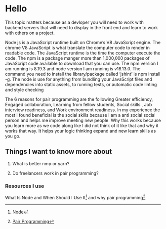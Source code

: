 # Hello

This topic matters because as a devloper you will need to work with backend servers that will need to display in the front end and learn to work with others on a project.

Node js is a JavaScript runtime built on Chrome’s V8 JavaScript engine. The chrome V8 JavaScript is what translate the computer code to render in readable code. The JavaScript runtime is the time the computer execute the code. The npm is a package manger more than 1,000,000 packages of JavaScript code available to download that you can use. The npm version I am running is 8.19.3 and node version I am running is v18.13.0. The command you need to install the library/package called ‘jshint’ is npm install -g. The node is use for anything from bundling your JavaScript files and dependencies into static assets, to running tests, or automatic code linting and style checking

The 6 reasons for pair programming are the following Greater efficiency, Engaged collaboration, Learning from fellow students, Social skills , Job interview readiness, and Work environment readiness. In my experience the most I found beneficial is the social skills because I am a anti social social person and helps me improve meeting new people. Why this works because you learn more as we code along like I did not think of it like that and why it works that way. It helps your logic thinking expand and new learn skills as you go.

## Things I want to know more about

1. What is better nmp or yarn?

2. Do freelancers work in pair programming?

### Resources I use

What Is Node and When Should I Use It[^1] and why pair programming[^note]

[^1]: [Node](https://www.sitepoint.com/an-introduction-to-node-js/)
[^note]: [Pair Programming](https://www.codefellows.org/blog/6-reasons-for-pair-programming/)
